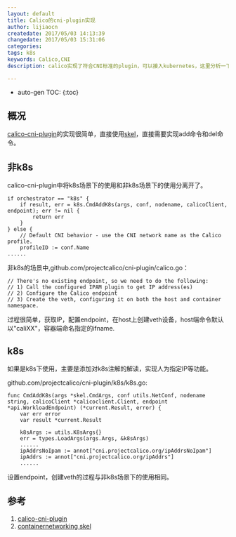 ```yaml
---
layout: default
title: Calico的cni-plugin实现
author: lijiaocn
createdate: 2017/05/03 14:13:39
changedate: 2017/05/03 15:31:06
categories:
tags: k8s
keywords: Calico,CNI
description: calico实现了符合CNI标准的plugin，可以接入kubernetes，这里分析一下它的实现。

---
```


* auto-gen TOC:
{:toc}

## 概况

[calico-cni-plugin][1]的实现很简单，直接使用[skel][2]，直接需要实现add命令和del命令。

## 非k8s

calico-cni-plugin中将k8s场景下的使用和非k8s场景下的使用分离开了。

	if orchestrator == "k8s" {
		if result, err = k8s.CmdAddK8s(args, conf, nodename, calicoClient, endpoint); err != nil {
			return err
		}
	} else {
		// Default CNI behavior - use the CNI network name as the Calico profile.
		profileID := conf.Name
	......

非k8s的场景中,github.com/projectcalico/cni-plugin/calico.go：

	// There's no existing endpoint, so we need to do the following:
	// 1) Call the configured IPAM plugin to get IP address(es)
	// 2) Configure the Calico endpoint
	// 3) Create the veth, configuring it on both the host and container namespace.

过程很简单，获取IP，配置endpoint，在host上创建veth设备，host端命令默认以"caliXX"，容器端命名指定的ifname.

## k8s

如果是k8s下使用，主要是添加对k8s注解的解读，实现人为指定IP等功能。

github.com/projectcalico/cni-plugin/k8s/k8s.go:

	func CmdAddK8s(args *skel.CmdArgs, conf utils.NetConf, nodename string, calicoClient *calicoclient.Client, endpoint *api.WorkloadEndpoint) (*current.Result, error) {
		var err error
		var result *current.Result

		k8sArgs := utils.K8sArgs{}
		err = types.LoadArgs(args.Args, &k8sArgs)
		......
		ipAddrsNoIpam := annot["cni.projectcalico.org/ipAddrsNoIpam"]
		ipAddrs := annot["cni.projectcalico.org/ipAddrs"]
		......

设置endpoint，创建veth的过程与非k8s场景下的使用相同。

## 参考

1. [calico-cni-plugin][1]
2. [containernetworking skel][2]

[1]: https://github.com/projectcalico/cni-plugin  "cni-plugin" 
[2]: https://github.com/containernetworking/cni/tree/master/pkg/skel "skel" 

